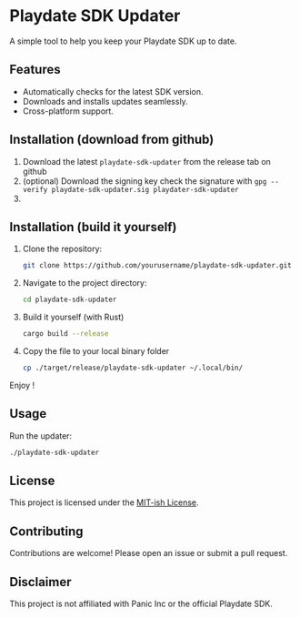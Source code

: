 # Playdate SDK Updater

A simple tool to help you keep your Playdate SDK up to date.

## Features

- Automatically checks for the latest SDK version.
- Downloads and installs updates seamlessly.
- Cross-platform support.

## Installation (download from github)

1. Download the latest `playdate-sdk-updater` from the release tab on github
2. (optional) Download the signing key 
    check the signature with `gpg --verify playdate-sdk-updater.sig playdater-sdk-updater`
3. 

## Installation (build it yourself)

1. Clone the repository:
    ```bash
    git clone https://github.com/yourusername/playdate-sdk-updater.git
    ```
2. Navigate to the project directory:
    ```bash
    cd playdate-sdk-updater
    ```
3. Build it yourself (with Rust)
    ```bash
    cargo build --release
    ```
4. Copy the file to your local binary folder
    ```bash
    cp ./target/release/playdate-sdk-updater ~/.local/bin/
    ```

Enjoy !

## Usage

Run the updater:
```bash
./playdate-sdk-updater
```

## License

This project is licensed under the [MIT-ish License](LICENSE).

## Contributing

Contributions are welcome! Please open an issue or submit a pull request.

## Disclaimer

This project is not affiliated with Panic Inc or the official Playdate SDK.
